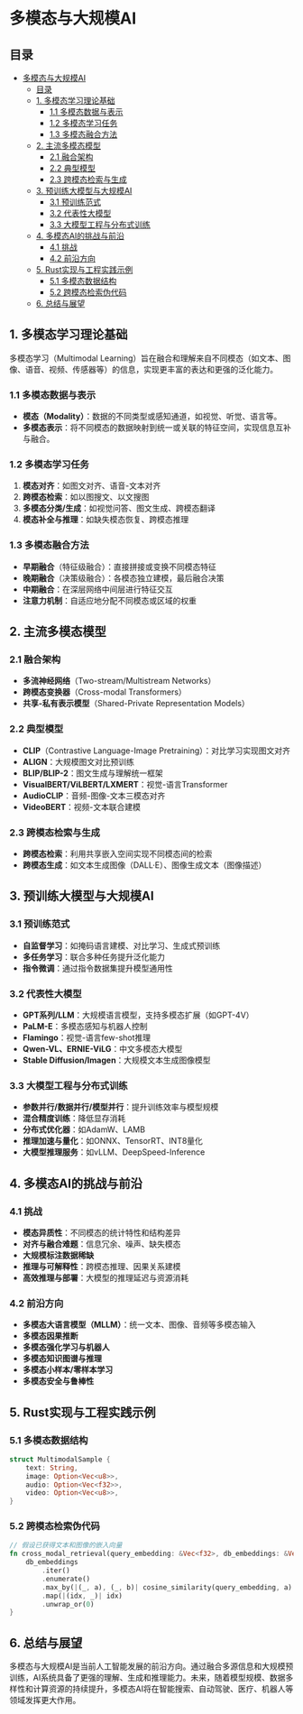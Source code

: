 # 多模态与大规模AI

## 目录

- [多模态与大规模AI](#多模态与大规模ai)
  - [目录](#目录)
  - [1. 多模态学习理论基础](#1-多模态学习理论基础)
    - [1.1 多模态数据与表示](#11-多模态数据与表示)
    - [1.2 多模态学习任务](#12-多模态学习任务)
    - [1.3 多模态融合方法](#13-多模态融合方法)
  - [2. 主流多模态模型](#2-主流多模态模型)
    - [2.1 融合架构](#21-融合架构)
    - [2.2 典型模型](#22-典型模型)
    - [2.3 跨模态检索与生成](#23-跨模态检索与生成)
  - [3. 预训练大模型与大规模AI](#3-预训练大模型与大规模ai)
    - [3.1 预训练范式](#31-预训练范式)
    - [3.2 代表性大模型](#32-代表性大模型)
    - [3.3 大模型工程与分布式训练](#33-大模型工程与分布式训练)
  - [4. 多模态AI的挑战与前沿](#4-多模态ai的挑战与前沿)
    - [4.1 挑战](#41-挑战)
    - [4.2 前沿方向](#42-前沿方向)
  - [5. Rust实现与工程实践示例](#5-rust实现与工程实践示例)
    - [5.1 多模态数据结构](#51-多模态数据结构)
    - [5.2 跨模态检索伪代码](#52-跨模态检索伪代码)
  - [6. 总结与展望](#6-总结与展望)

## 1. 多模态学习理论基础

多模态学习（Multimodal Learning）旨在融合和理解来自不同模态（如文本、图像、语音、视频、传感器等）的信息，实现更丰富的表达和更强的泛化能力。

### 1.1 多模态数据与表示

- **模态（Modality）**：数据的不同类型或感知通道，如视觉、听觉、语言等。
- **多模态表示**：将不同模态的数据映射到统一或关联的特征空间，实现信息互补与融合。

### 1.2 多模态学习任务

1. **模态对齐**：如图文对齐、语音-文本对齐
2. **跨模态检索**：如以图搜文、以文搜图
3. **多模态分类/生成**：如视觉问答、图文生成、跨模态翻译
4. **模态补全与推理**：如缺失模态恢复、跨模态推理

### 1.3 多模态融合方法

- **早期融合**（特征级融合）：直接拼接或变换不同模态特征
- **晚期融合**（决策级融合）：各模态独立建模，最后融合决策
- **中期融合**：在深层网络中间层进行特征交互
- **注意力机制**：自适应地分配不同模态或区域的权重

## 2. 主流多模态模型

### 2.1 融合架构

- **多流神经网络**（Two-stream/Multistream Networks）
- **跨模态变换器**（Cross-modal Transformers）
- **共享-私有表示模型**（Shared-Private Representation Models）

### 2.2 典型模型

- **CLIP**（Contrastive Language-Image Pretraining）：对比学习实现图文对齐
- **ALIGN**：大规模图文对比预训练
- **BLIP/BLIP-2**：图文生成与理解统一框架
- **VisualBERT/ViLBERT/LXMERT**：视觉-语言Transformer
- **AudioCLIP**：音频-图像-文本三模态对齐
- **VideoBERT**：视频-文本联合建模

### 2.3 跨模态检索与生成

- **跨模态检索**：利用共享嵌入空间实现不同模态间的检索
- **跨模态生成**：如文本生成图像（DALL·E）、图像生成文本（图像描述）

## 3. 预训练大模型与大规模AI

### 3.1 预训练范式

- **自监督学习**：如掩码语言建模、对比学习、生成式预训练
- **多任务学习**：联合多种任务提升泛化能力
- **指令微调**：通过指令数据集提升模型通用性

### 3.2 代表性大模型

- **GPT系列/LLM**：大规模语言模型，支持多模态扩展（如GPT-4V）
- **PaLM-E**：多模态感知与机器人控制
- **Flamingo**：视觉-语言few-shot推理
- **Qwen-VL、ERNIE-ViLG**：中文多模态大模型
- **Stable Diffusion/Imagen**：大规模文本生成图像模型

### 3.3 大模型工程与分布式训练

- **参数并行/数据并行/模型并行**：提升训练效率与模型规模
- **混合精度训练**：降低显存消耗
- **分布式优化器**：如AdamW、LAMB
- **推理加速与量化**：如ONNX、TensorRT、INT8量化
- **大模型推理服务**：如vLLM、DeepSpeed-Inference

## 4. 多模态AI的挑战与前沿

### 4.1 挑战

- **模态异质性**：不同模态的统计特性和结构差异
- **对齐与融合难题**：信息冗余、噪声、缺失模态
- **大规模标注数据稀缺**
- **推理与可解释性**：跨模态推理、因果关系建模
- **高效推理与部署**：大模型的推理延迟与资源消耗

### 4.2 前沿方向

- **多模态大语言模型（MLLM）**：统一文本、图像、音频等多模态输入
- **多模态因果推断**
- **多模态强化学习与机器人**
- **多模态知识图谱与推理**
- **多模态小样本/零样本学习**
- **多模态安全与鲁棒性**

## 5. Rust实现与工程实践示例

### 5.1 多模态数据结构

```rust
struct MultimodalSample {
    text: String,
    image: Option<Vec<u8>>,
    audio: Option<Vec<f32>>,
    video: Option<Vec<u8>>,
}
```

### 5.2 跨模态检索伪代码

```rust
// 假设已获得文本和图像的嵌入向量
fn cross_modal_retrieval(query_embedding: &Vec<f32>, db_embeddings: &Vec<Vec<f32>>) -> usize {
    db_embeddings
        .iter()
        .enumerate()
        .max_by(|(_, a), (_, b)| cosine_similarity(query_embedding, a).partial_cmp(&cosine_similarity(query_embedding, b)).unwrap())
        .map(|(idx, _)| idx)
        .unwrap_or(0)
}
```

## 6. 总结与展望

多模态与大规模AI是当前人工智能发展的前沿方向。通过融合多源信息和大规模预训练，AI系统具备了更强的理解、生成和推理能力。未来，随着模型规模、数据多样性和计算资源的持续提升，多模态AI将在智能搜索、自动驾驶、医疗、机器人等领域发挥更大作用。
